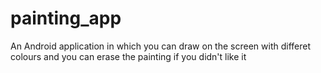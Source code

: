 # painting_app
An Android application in which you can draw on the screen with differet colours and you can erase the painting if you didn't like it

